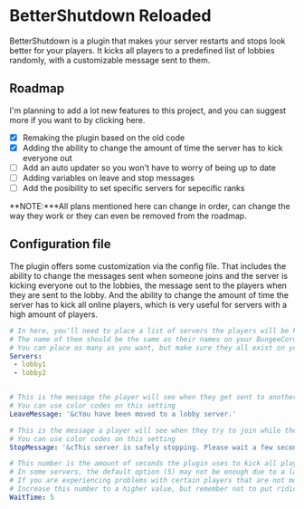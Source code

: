 # **BetterShutdown Reloaded**
BetterShutdown is a plugin that makes your server restarts and stops look better for your players.
It kicks all players to a predefined list of lobbies randomly, with a customizable message sent to them.

## Roadmap
I'm planning to add a lot new features to this project, and you can suggest more if you want to by clicking here.
- [x] Remaking the plugin based on the old code
- [x] Adding the ability to change the amount of time the server has to kick everyone out
- [ ] Add an auto updater so you won't have to worry of being up to date
- [ ] Adding variables on leave and stop messages
- [ ] Add the posibility to set specific servers for sepecific ranks

**NOTE:***All plans mentioned here can change in order, can change the way they work or they can even be removed from the roadmap.

## Configuration file
The plugin offers some customization via the config file. That includes the ability to change the messages sent when someone joins and the server is kicking everyone out to the lobbies, the message sent to the players when they are sent to the lobby. And the ability to change the amount of time the server has to kick all online players, which is very useful for servers with a high amount of players.
```yaml
# In here, you'll need to place a list of servers the players will be kicked to
# The name of them should be the same as their names on your BungeeCord config
# You can place as many as you want, but make sure they all exist on your BC config
Servers:
 - lobby1
 - lobby2


# This is the message the player will see when they get sent to another server
# You can use color codes on this setting
LeaveMessage: '&cYou have been moved to a lobby server.'

# This is the message a player will see when they try to join while the server is stopping
# You can use color codes on this setting
StopMessage: '&cThis server is safely stopping. Please wait a few seconds for it to come back online.'

# This number is the amount of seconds the plugin uses to kick all players before stopping the server
# In some servers, the default option (5) may not be enough due to a large amount of players connected
# If you are experiencing problems with certain players that are not moved to a lobby before stopping
# Increase this number to a higher value, but remember not to put ridiculously high numbers.
WaitTime: 5
```
